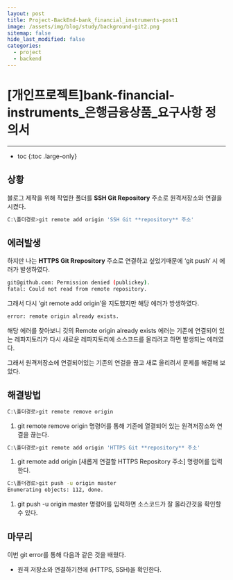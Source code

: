 ```yaml
---
layout: post
title: Project-BackEnd-bank_financial_instruments-post1
image: /assets/img/blog/study/background-git2.png
sitemap: false
hide_last_modified: false
categories:
  - project
  - backend
---
```


# [개인프로젝트]bank-financial-instruments_은행금융상품_요구사항 정의서

---
* toc
{:toc .large-only}
## 상황

블로그 제작을 위해 작업한 폴더를 **SSH Git Repository** 주소로 원격저장소와 연결을 시켰다.

```bash
C:\폴더경로>git remote add origin 'SSH Git **repository** 주소'
```

## 에러발생

하지만 나는 **HTTPS Git Rrepository** 주소로 연결하고 싶었기때문에 ‘git push’ 시 에러가 발생하였다.

```bash
git@github.com: Permission denied (publickey).
fatal: Could not read from remote repository.
```

그래서 다시 ‘git remote add origin’을 지도했지만 해당 에러가 방생하였다.

```bash
error: remote origin already exists.
```

해당 에러를 찾아보니 깃의 Remote origin already exists 에러는 기존에 연결되어 있는 레파지토리가 다시 새로운 레파지토리에 소스코드를 올리려고 하면 발생되는 에러였다.

그래서 원격저장소에 연결되어있는 기존의 연걸을 끊고 새로 올리려서 문제를 해결해 보았다.

## 해결방법

```bash
C:\폴더경로>git remote remove origin
```

1. git remote remove origin 명령어를 통해 기존에 열결되어 있는 원격저장소와 연결을 끊는다.

```bash
C:\폴더경로>git remote add origin 'HTTPS Git **repository** 주소'
```

1. git remote add origin [새롭게 연결할 HTTPS Repository 주소] 명령어를 입력한다.

```bash
C:\폴더경로>git push -u origin master  
Enumerating objects: 112, done.
```

1. git push -u origin master 명령어를 입력하면 소스코드가 잘 올라간것을 확인할 수 있다.

## 마무리

이번 git error를 통해 다음과 같은 것을 배웠다.

- 원격 저장소와 연결하기전에 (HTTPS, SSH)을 확인한다.
